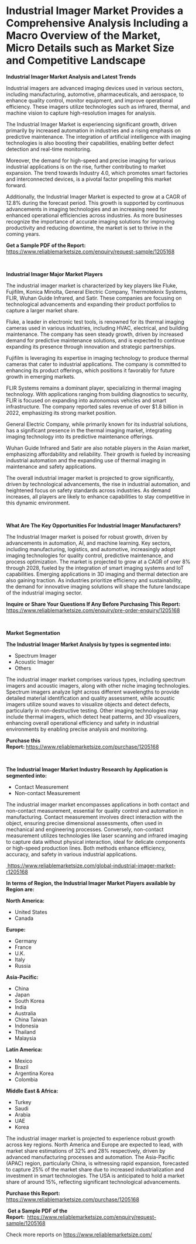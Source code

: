 <p><h1>Industrial Imager Market Provides a Comprehensive Analysis Including a Macro Overview of the Market, Micro Details such as Market Size and Competitive Landscape</h1></p><p><strong>Industrial Imager Market Analysis and Latest Trends</strong></p>
<p><p>Industrial imagers are advanced imaging devices used in various sectors, including manufacturing, automotive, pharmaceuticals, and aerospace, to enhance quality control, monitor equipment, and improve operational efficiency. These imagers utilize technologies such as infrared, thermal, and machine vision to capture high-resolution images for analysis.</p><p>The Industrial Imager Market is experiencing significant growth, driven primarily by increased automation in industries and a rising emphasis on predictive maintenance. The integration of artificial intelligence with imaging technologies is also boosting their capabilities, enabling better defect detection and real-time monitoring. </p><p>Moreover, the demand for high-speed and precise imaging for various industrial applications is on the rise, further contributing to market expansion. The trend towards Industry 4.0, which promotes smart factories and interconnected devices, is a pivotal factor propelling this market forward.</p><p>Additionally, the Industrial Imager Market is expected to grow at a CAGR of 12.8% during the forecast period. This growth is supported by continuous advancements in imaging technologies and an increasing need for enhanced operational efficiencies across industries. As more businesses recognize the importance of accurate imaging solutions for improving productivity and reducing downtime, the market is set to thrive in the coming years.</p></p>
<p><strong>Get a Sample PDF of the Report:&nbsp;</strong> <a href="https://www.reliablemarketsize.com/enquiry/request-sample/1205168?utm_campaign=2946&utm_medium=2&utm_source=Github&utm_content=ia&utm_term=12042025&utm_id=industrial-imager">https://www.reliablemarketsize.com/enquiry/request-sample/1205168</a></p>
<p>&nbsp;</p>
<p><strong>Industrial Imager Major Market Players</strong></p>
<p><p>The industrial imager market is characterized by key players like Fluke, Fujifilm, Konica Minolta, General Electric Company, Thermoteknix Systems, FLIR, Wuhan Guide Infrared, and Satir. These companies are focusing on technological advancements and expanding their product portfolios to capture a larger market share.</p><p>Fluke, a leader in electronic test tools, is renowned for its thermal imaging cameras used in various industries, including HVAC, electrical, and building maintenance. The company has seen steady growth, driven by increased demand for predictive maintenance solutions, and is expected to continue expanding its presence through innovation and strategic partnerships.</p><p>Fujifilm is leveraging its expertise in imaging technology to produce thermal cameras that cater to industrial applications. The company is committed to enhancing its product offerings, which positions it favorably for future growth in emerging markets.</p><p>FLIR Systems remains a dominant player, specializing in thermal imaging technology. With applications ranging from building diagnostics to security, FLIR is focused on expanding into autonomous vehicles and smart infrastructure. The company reported sales revenue of over $1.8 billion in 2022, emphasizing its strong market position.</p><p>General Electric Company, while primarily known for its industrial solutions, has a significant presence in the thermal imaging market, integrating imaging technology into its predictive maintenance offerings.</p><p>Wuhan Guide Infrared and Satir are also notable players in the Asian market, emphasizing affordability and reliability. Their growth is fueled by increasing industrial automation and the expanding use of thermal imaging in maintenance and safety applications.</p><p>The overall industrial imager market is projected to grow significantly, driven by technological advancements, the rise in industrial automation, and heightened focus on safety standards across industries. As demand increases, all players are likely to enhance capabilities to stay competitive in this dynamic environment.</p></p>
<p>&nbsp;</p>
<p><strong>What Are The Key Opportunities For Industrial Imager Manufacturers?</strong></p>
<p><p>The Industrial Imager market is poised for robust growth, driven by advancements in automation, AI, and machine learning. Key sectors, including manufacturing, logistics, and automotive, increasingly adopt imaging technologies for quality control, predictive maintenance, and process optimization. The market is projected to grow at a CAGR of over 8% through 2028, fueled by the integration of smart imaging systems and IoT capabilities. Emerging applications in 3D imaging and thermal detection are also gaining traction. As industries prioritize efficiency and sustainability, the demand for innovative imaging solutions will shape the future landscape of the industrial imaging sector.</p></p>
<p><strong>Inquire or Share Your Questions If Any Before Purchasing This Report:</strong> <a href="https://www.reliablemarketsize.com/enquiry/pre-order-enquiry/1205168?utm_campaign=2946&utm_medium=2&utm_source=Github&utm_content=ia&utm_term=12042025&utm_id=industrial-imager">https://www.reliablemarketsize.com/enquiry/pre-order-enquiry/1205168</a></p>
<p>&nbsp;</p>
<p><strong>Market Segmentation</strong></p>
<p><strong>The Industrial Imager Market Analysis by types is segmented into:</strong></p>
<p><ul><li>Spectrum Imager</li><li>Acoustic Imager</li><li>Others</li></ul></p>
<p><p>The industrial imager market comprises various types, including spectrum imagers and acoustic imagers, along with other niche imaging technologies. Spectrum imagers analyze light across different wavelengths to provide detailed material identification and quality assessment, while acoustic imagers utilize sound waves to visualize objects and detect defects, particularly in non-destructive testing. Other imaging technologies may include thermal imagers, which detect heat patterns, and 3D visualizers, enhancing overall operational efficiency and safety in industrial environments by enabling precise analysis and monitoring.</p></p>
<p><strong>Purchase this Report:&nbsp;</strong><a href="https://www.reliablemarketsize.com/purchase/1205168?utm_campaign=2946&utm_medium=2&utm_source=Github&utm_content=ia&utm_term=12042025&utm_id=industrial-imager">https://www.reliablemarketsize.com/purchase/1205168</a></p>
<p>&nbsp;</p>
<p><strong>The Industrial Imager Market Industry Research by Application is segmented into:</strong></p>
<p><ul><li>Contact Measurement</li><li>Non-contact Measurement</li></ul></p>
<p><p>The industrial imager market encompasses applications in both contact and non-contact measurement, essential for quality control and automation in manufacturing. Contact measurement involves direct interaction with the object, ensuring precise dimensional assessments, often used in mechanical and engineering processes. Conversely, non-contact measurement utilizes technologies like laser scanning and infrared imaging to capture data without physical interaction, ideal for delicate components or high-speed production lines. Both methods enhance efficiency, accuracy, and safety in various industrial applications.</p></p>
<p><a href="https://www.reliablemarketsize.com/global-industrial-imager-market-r1205168?utm_campaign=2946&utm_medium=2&utm_source=Github&utm_content=ia&utm_term=12042025&utm_id=industrial-imager">&nbsp;https://www.reliablemarketsize.com/global-industrial-imager-market-r1205168</a></p>
<p><strong>In terms of Region, the Industrial Imager Market Players available by Region are:</strong></p>
<p>
    <p> <strong> North America: </strong>
        <ul>
            <li>United States</li>
            <li>Canada</li>
        </ul>
        </p> 
    <p> <strong> Europe: </strong>
        <ul>
            <li>Germany</li>
            <li>France</li>
            <li>U.K.</li>
            <li>Italy</li>
            <li>Russia</li>
        </ul>
        </p> 
    <p> <strong> Asia-Pacific: </strong>
        <ul>
            <li>China</li>
            <li>Japan</li>
            <li>South Korea</li>
            <li>India</li>
            <li>Australia</li>
            <li>China Taiwan</li>
            <li>Indonesia</li>
            <li>Thailand</li>
            <li>Malaysia</li>
        </ul>
        </p> 
    <p> <strong> Latin America: </strong>
        <ul>
            <li>Mexico</li>
            <li>Brazil</li>
            <li>Argentina Korea</li>
            <li>Colombia</li>
        </ul>
        </p> 
    <p> <strong> Middle East & Africa: </strong>
        <ul>
            <li>Turkey</li>
            <li>Saudi</li>
            <li>Arabia</li>
            <li>UAE</li>
            <li>Korea</li>
        </ul>
    </p>
    </p>
<p><p>The industrial imager market is projected to experience robust growth across key regions. North America and Europe are expected to lead, with market share estimations of 32% and 28% respectively, driven by advanced manufacturing processes and automation. The Asia-Pacific (APAC) region, particularly China, is witnessing rapid expansion, forecasted to capture 25% of the market share due to increased industrialization and investment in smart technologies. The USA is anticipated to hold a market share of around 15%, reflecting significant technological advancements.</p></p>
<p><strong>Purchase this Report: </strong><a href="https://www.reliablemarketsize.com/purchase/1205168?utm_campaign=2946&utm_medium=2&utm_source=Github&utm_content=ia&utm_term=12042025&utm_id=industrial-imager">https://www.reliablemarketsize.com/purchase/1205168</a></p>
<p>&nbsp;<strong>Get a Sample PDF of the Report:&nbsp;&nbsp;</strong><a href="https://www.reliablemarketsize.com/enquiry/request-sample/1205168?utm_campaign=2946&utm_medium=2&utm_source=Github&utm_content=ia&utm_term=12042025&utm_id=industrial-imager">https://www.reliablemarketsize.com/enquiry/request-sample/1205168</a></p>
<p><strong></strong></p>
<p>Check more reports on <a href="https://www.reliablemarketsize.com/?utm_campaign=2946&utm_medium=2&utm_source=Github&utm_content=ia&utm_term=12042025&utm_id=industrial-imager">https://www.reliablemarketsize.com/</a></p>